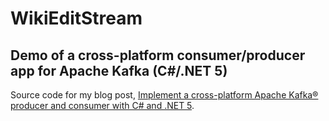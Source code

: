 # WikiEditStream

## Demo of a cross-platform consumer/producer app for Apache Kafka (C#/.NET 5)

Source code for my blog post,
[Implement a cross-platform Apache Kafka® producer and consumer with C# and .NET 5](TBD).
